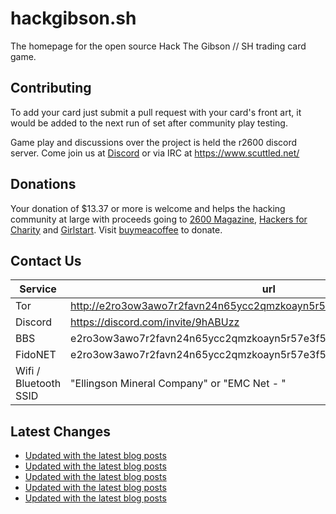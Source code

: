 # hackgibson.sh
The homepage for the open source Hack The Gibson // SH trading card game.


## Contributing

To add your card just submit a pull request with your card's front art, it would be added to the next run of set after community play testing.

Game play and discussions over the project is held the r2600 discord server. Come join us at [Discord](https://discord.com/invite/9hABUzz) or via IRC at https://www.scuttled.net/


## Donations

Your donation of $13.37 or more is welcome and helps the hacking community at large with proceeds going to [2600 Magazine](https://2600.com/), [Hackers for Charity](https://hackersforcharity.org) and [Girlstart](https://girlstart.org).  Visit [buymeacoffee](https://www.buymeacoffee.com/hackgibson.sh) to donate.


## Contact Us

Service | url
-|-
Tor | http://e2ro3ow3awo7r2favn24n65ycc2qmzkoayn5r57e3f56nvjwdcgg32ad.onion
Discord | https://discord.com/invite/9hABUzz
BBS | e2ro3ow3awo7r2favn24n65ycc2qmzkoayn5r57e3f56nvjwdcgg32ad.onion:23
FidoNET | e2ro3ow3awo7r2favn24n65ycc2qmzkoayn5r57e3f56nvjwdcgg32ad.onion:24554
Wifi / Bluetooth SSID | "Ellingson Mineral Company" or "EMC Net - <fidonet address>"

## Latest Changes
<!-- BLOG-POST-LIST:START -->
- [Updated with the latest blog posts](https://github.com/DFW2600/hackgibson.sh/commit/fa87b5f6ad353a1ad77f1e69f2918c40ff8332dd)
- [Updated with the latest blog posts](https://github.com/DFW2600/hackgibson.sh/commit/49d793bd478d96088ad3e278e1e75f1820b0b3c9)
- [Updated with the latest blog posts](https://github.com/DFW2600/hackgibson.sh/commit/7c07236aab71e6eb95c9ca2751e904f8bee5abd6)
- [Updated with the latest blog posts](https://github.com/DFW2600/hackgibson.sh/commit/cfa99667e24d46d14725d467bbcf8f920893ef79)
- [Updated with the latest blog posts](https://github.com/DFW2600/hackgibson.sh/commit/dc6fbc0c307a7b6773f5a75f44b6ce05cc45021e)
<!-- BLOG-POST-LIST:END -->

